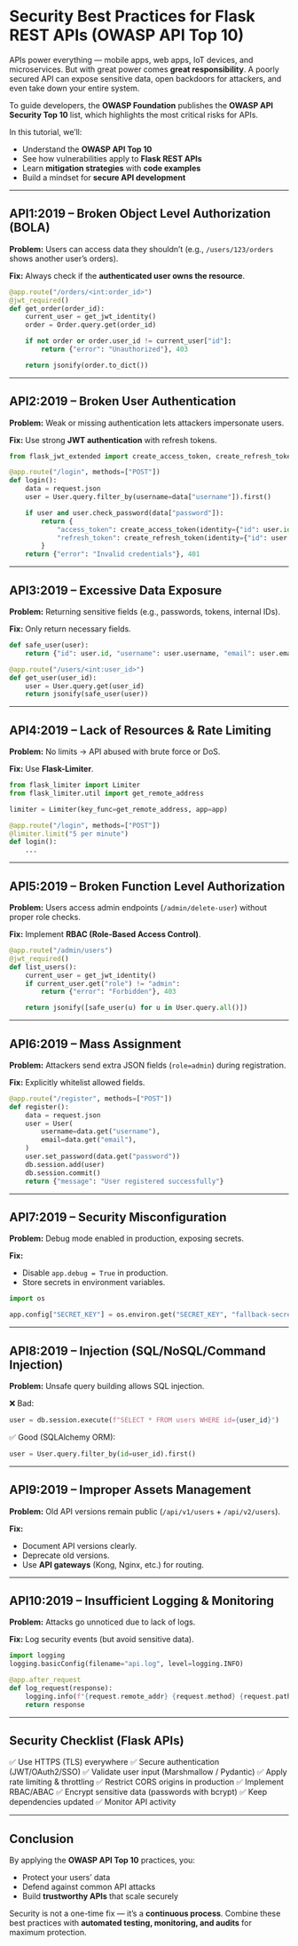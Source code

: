# Security Best Practices for Flask REST APIs (OWASP API Top 10)

APIs power everything — mobile apps, web apps, IoT devices, and microservices. But with great power comes **great responsibility**. A poorly secured API can expose sensitive data, open backdoors for attackers, and even take down your entire system.

To guide developers, the **OWASP Foundation** publishes the **OWASP API Security Top 10** list, which highlights the most critical risks for APIs.

In this tutorial, we’ll:

- Understand the **OWASP API Top 10**
- See how vulnerabilities apply to **Flask REST APIs**
- Learn **mitigation strategies** with **code examples**
- Build a mindset for **secure API development**

---

## API1:2019 – Broken Object Level Authorization (BOLA)

**Problem:**
Users can access data they shouldn’t (e.g., `/users/123/orders` shows another user’s orders).

**Fix:** Always check if the **authenticated user owns the resource**.

```python
@app.route("/orders/<int:order_id>")
@jwt_required()
def get_order(order_id):
    current_user = get_jwt_identity()
    order = Order.query.get(order_id)

    if not order or order.user_id != current_user["id"]:
        return {"error": "Unauthorized"}, 403

    return jsonify(order.to_dict())
```

---

## API2:2019 – Broken User Authentication

**Problem:** Weak or missing authentication lets attackers impersonate users.

**Fix:** Use strong **JWT authentication** with refresh tokens.

```python
from flask_jwt_extended import create_access_token, create_refresh_token

@app.route("/login", methods=["POST"])
def login():
    data = request.json
    user = User.query.filter_by(username=data["username"]).first()

    if user and user.check_password(data["password"]):
        return {
            "access_token": create_access_token(identity={"id": user.id}),
            "refresh_token": create_refresh_token(identity={"id": user.id})
        }
    return {"error": "Invalid credentials"}, 401
```

---

## API3:2019 – Excessive Data Exposure

**Problem:** Returning sensitive fields (e.g., passwords, tokens, internal IDs).

**Fix:** Only return necessary fields.

```python
def safe_user(user):
    return {"id": user.id, "username": user.username, "email": user.email}

@app.route("/users/<int:user_id>")
def get_user(user_id):
    user = User.query.get(user_id)
    return jsonify(safe_user(user))
```

---

## API4:2019 – Lack of Resources & Rate Limiting

**Problem:** No limits → API abused with brute force or DoS.

**Fix:** Use **Flask-Limiter**.

```python
from flask_limiter import Limiter
from flask_limiter.util import get_remote_address

limiter = Limiter(key_func=get_remote_address, app=app)

@app.route("/login", methods=["POST"])
@limiter.limit("5 per minute")
def login():
    ...
```

---

## API5:2019 – Broken Function Level Authorization

**Problem:** Users access admin endpoints (`/admin/delete-user`) without proper role checks.

**Fix:** Implement **RBAC (Role-Based Access Control)**.

```python
@app.route("/admin/users")
@jwt_required()
def list_users():
    current_user = get_jwt_identity()
    if current_user.get("role") != "admin":
        return {"error": "Forbidden"}, 403

    return jsonify([safe_user(u) for u in User.query.all()])
```

---

## API6:2019 – Mass Assignment

**Problem:** Attackers send extra JSON fields (`role=admin`) during registration.

**Fix:** Explicitly whitelist allowed fields.

```python
@app.route("/register", methods=["POST"])
def register():
    data = request.json
    user = User(
        username=data.get("username"),
        email=data.get("email"),
    )
    user.set_password(data.get("password"))
    db.session.add(user)
    db.session.commit()
    return {"message": "User registered successfully"}
```

---

## API7:2019 – Security Misconfiguration

**Problem:** Debug mode enabled in production, exposing secrets.

**Fix:**

- Disable `app.debug = True` in production.
- Store secrets in environment variables.

```python
import os

app.config["SECRET_KEY"] = os.environ.get("SECRET_KEY", "fallback-secret")
```

---

## API8:2019 – Injection (SQL/NoSQL/Command Injection)

**Problem:** Unsafe query building allows SQL injection.

❌ Bad:

```python
user = db.session.execute(f"SELECT * FROM users WHERE id={user_id}")
```

✅ Good (SQLAlchemy ORM):

```python
user = User.query.filter_by(id=user_id).first()
```

---

## API9:2019 – Improper Assets Management

**Problem:** Old API versions remain public (`/api/v1/users` + `/api/v2/users`).

**Fix:**

- Document API versions clearly.
- Deprecate old versions.
- Use **API gateways** (Kong, Nginx, etc.) for routing.

---

## API10:2019 – Insufficient Logging & Monitoring

**Problem:** Attacks go unnoticed due to lack of logs.

**Fix:** Log security events (but avoid sensitive data).

```python
import logging
logging.basicConfig(filename="api.log", level=logging.INFO)

@app.after_request
def log_request(response):
    logging.info(f"{request.remote_addr} {request.method} {request.path} {response.status}")
    return response
```

---

## Security Checklist (Flask APIs)

✅ Use HTTPS (TLS) everywhere
✅ Secure authentication (JWT/OAuth2/SSO)
✅ Validate user input (Marshmallow / Pydantic)
✅ Apply rate limiting & throttling
✅ Restrict CORS origins in production
✅ Implement RBAC/ABAC
✅ Encrypt sensitive data (passwords with bcrypt)
✅ Keep dependencies updated
✅ Monitor API activity

---

## Conclusion

By applying the **OWASP API Top 10** practices, you:

- Protect your users’ data
- Defend against common API attacks
- Build **trustworthy APIs** that scale securely

Security is not a one-time fix — it’s a **continuous process**. Combine these best practices with **automated testing, monitoring, and audits** for maximum protection.
